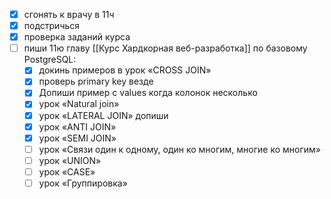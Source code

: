 - [x] сгонять к врачу в 11ч
- [x] подстричься
- [x] проверка заданий курса
- [ ] пиши 11ю главу [[Курс Хардкорная веб-разработка]] по базовому PostgreSQL:
	- [x] докинь примеров в урок «CROSS JOIN»
	- [x] проверь primary key везде
	- [x] Допиши пример с values когда колонок несколько
	- [x] урок «Natural join»
	- [x] урок «LATERAL JOIN» допиши
	- [x] урок «ANTI JOIN»
	- [x] урок «SEMI JOIN»
	- [ ] урок «Связи один к одному, один ко многим, многие ко многим»
	- [ ] урок «UNION»
	- [ ] урок «CASE»
	- [ ] урок «Группировка»
